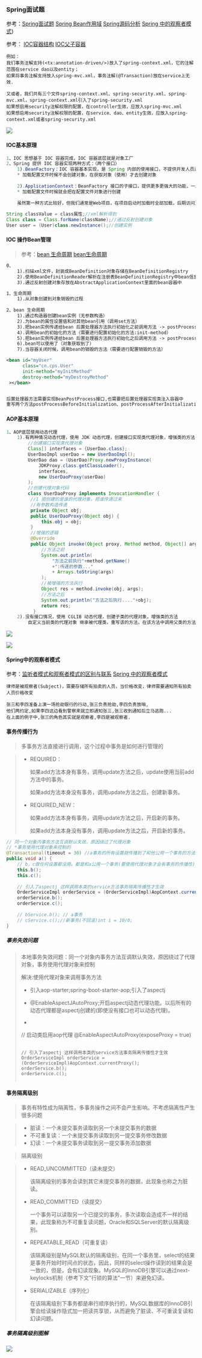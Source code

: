 ### Spring面试题

参考：[Spring面试题](https://blog.csdn.net/a745233700/article/details/80959716)  [Spring Bean作用域](https://blog.csdn.net/qq_41083009/article/details/90743719)  [Spring源码分析](https://blog.csdn.net/nuomizhende45/article/details/81158383)  [Spring 中的观察者模式](https://www.cnblogs.com/dubhlinn/p/10725636.html))



参考： [IOC容器结构](https://www.bilibili.com/video/BV1EE411u7YV?p=26)  [IOC父子容器](https://blog.csdn.net/fhjdzkp/article/details/78687513)

```
例如：
我们事务注解支持(<tx:annotation-driven/>)放入了spring-context.xml，它的注解范围在service dao以及entity；
如果将事务注解支持放入spring-mvc.xml，事务注解(@Transaction)放在service上无效.

又或者，我们共有三个文件spring-context.xml、spring-security.xml、spring-mvc.xml，spring-context.xml引入了spring-security.xml
如果想启用security注解权限的配置，在controller生效，应放入spring-mvc.xml
如果想启用security注解权限的配置，在service、dao、entity生效，应放入spring-context.xml或者spring-security.xml
```

![](images/ServletContext容器.png)

#### IOC基本原理

```java
1、IOC 思想基于 IOC 容器完成，IOC 容器底层就是对象工厂
2、Spring 提供 IOC 容器实现两种方式：（两个接口）
	1).BeanFactory：IOC 容器基本实现，是 Spring 内部的使用接口，不提供开发人员进行使用
	* 加载配置文件时候不会创建对象，在获取对象（使用）才去创建对象
	
	2).ApplicationContext：BeanFactory 接口的子接口，提供更多更强大的功能，一般由开发人员进行使用
	* 加载配置文件时候就会把在配置文件对象进行创建
	
	虽然第一种方式比较好，但我们通常是Web项目，在项目启动时加载时全部加载，后期访问更快，费时费力放在启动
	
String classValue = class属性;//xml解析得到
Class class = Class.forName(className);//通过反射创建对象
User user = (User)class.newInstance();//创建实例
```



#### IOC 操作Bean管理

> 参考：[bean 生命周期](https://www.cnblogs.com/zrtqsk/p/3735273.html) [bean生命周期](https://www.jb51.net/article/154487.htm)

```xml
0、
   	1).扫描xml文件，封装成BeanDefinition对象存储在BeanDefinitionRegistry
	2).使用BeanDefinitionReader解析在注册表BeanDefinitionRegistry中bean信息
	3).通过反射创建对象存放在AbstractApplicationContext里面的bean容器中

1、生命周期
	1).从对象创建到对象销毁的过程
	
2、bean 生命周期
    1).通过构造器创建bean实例（无参数构造）
    2).为bean的属性设置值和对其他bean引用（调用set方法）
    3).把bean实例传递给bean 后置处理器方法执行初始化之前调用方法 -> postProcessBeforeInitialization
    4).调用bean的初始化的方法（需要进行配置初始化的方法:init-method）
    5).把bean实例传递给bean 后置处理器方法执行初始化之后调用方法 -> postProcessAfterInitialization
    6).bean可以使用了（对象获取到了）
    7).当容器关闭时候，调用bean的销毁的方法（需要进行配置销毁的方法）

<bean id="myUser" 
      class="cn.cps.User" 
      init-method="myInitMethod"
      destroy-method="myDestroyMethod"
 ></bean>


后置处理器方法需要实现BeanPostProcess接口,也需要把后置处理器实现类注入容器中
重写两个方法postProcessBeforeInitialization、postProcessAfterInitialization
```



#### AOP基本原理

```java
1、AOP底层使用动态代理
    1).有两种情况动态代理，使用 JDK 动态代理，创建接口实现类代理对象，增强类的方法
    	//创建接口实现类代理对象
 		Class[] interfaces = {UserDao.class};
		UserDaoImpl userDao = new UserDaoImpl();
        UserDao dao = (UserDao)Proxy.newProxyInstance(
            JDKProxy.class.getClassLoader(),
            interfaces,
            new UserDaoProxy(userDao)
        );
		//创建代理对象代码
        class UserDaoProxy implements InvocationHandler {
         //1 把创建的是谁的代理对象，把谁传递过来
         //有参数构造传递
         private Object obj;
         public UserDaoProxy(Object obj) {
             this.obj = obj;
         }
         //增强的逻辑
         @Override
         public Object invoke(Object proxy, Method method, Object[] args){
             //方法之前
             System.out.println(
                 "方法之前执行"+method.getName()
                 +":传递的参数..."
                 + Arrays.toString(args)
             );
             //被增强的方法执行
             Object res = method.invoke(obj, args);
             //方法之后
             System.out.println("方法之后执行...."+obj);
             return res;
          }
    2).没有接口情况，使用 CGLIB 动态代理，创建子类的代理对象，增强类的方法
        自定义当前类的代理对象 继承被代理类，重写该的方法，在该方法中调用父类的方法，执行自己的增强逻辑
```



![](images/动态代理有接口情况原理.png)



![](images/动态代理没有接口情况原理.png)



#### Spring中的观察者模式

参考：[监听者模式和观察者模式的区别与联系](https://blog.csdn.net/lovexiaotaozi/article/details/102579360)  [Spring 中的观察者模式](https://www.cnblogs.com/jmcui/p/11054756.html)

```
律师是被观察者(Subject)，需要存储所有拍卖的人员，当价格改变，律师需要通知所有拍卖人员价格改变

张三和李四准备上演一场抢劫银行的行动,张三负责抢劫,李四负责放哨,
他们两约定,如果李四这边看到警察来就立即通知张三,张三收到通知后立马逃跑...
在上面的例子中,张三的角色其实就是观察者,李四是被观察者.
```





#### 事务传播行为

> 多事务方法直接进行调用，这个过程中事务是如何进行管理的

> + REQUIRED：
>
>   如果add方法本身有事务，调用update方法之后，update使用当前add方法中的事务。
>
>   如果add方法本身没有事务，调用update方法之后，创建新事务。
>
> + REQUIRED_NEW：
>
>   如果add方法本身有事务，调用update方法之后，开启新的事务。
>
>   如果add方法本身没有事务，调用update方法之后，开启新的事务。



```java
// 同一个对象内事务方法互调默认失效，原因绕过了代理对象
// *事务使用代理对象来控制的
@Transactional(timeout = 30) //a事务的所有设置就传播到了和他公用一个事务的方法
public void a() {
	// b，c做任何设置都没用。都是和a公用一个事务(要使用代理对象才会有事务的传播性)
    this.b();
	this.c();
    
    // 引入了aspectj 这样调用本类的service方法事务隔离传播性才生效
    OrderServiceImpl orderService = (OrderServiceImpl)AopContext.currentProxy();
	orderService.b();
	orderService.c();
    
	// bService.b(); // a事务
	// cService.c();//新事务(不回滚)int i = 10/0;
}
```



##### 事务失效问题

>本地事务失效间题：同一个对象内事务方法互调默认失效，原因绕过了代理对象，事务使用代理对象来控制
>
>解决:使用代理对象来调用事务方法
>
>+ 引入aop-starter;spring-boot-starter-aop;引入了aspectj
>
>+ @EnableAspectJAutoProxy;开启aspectj动态代理功能。以后所有的动态代理都是aspectj创建的(即使没有接口也可以动态代理)。
>
>+ ```java
>  // 启动类启用aop代理
>  @EnableAspectAutoProxy(exposeProxy = true)
>  ```
>
>// 引入了aspectj 这样调用本类的service方法事务隔离传播性才生效
>OrderServiceImpl orderService = (OrderServiceImpl)AopContext.currentProxy();
>orderService.b();
>orderService.c();
>
>```
>
>```



#### 事务隔离级别

>事务有特性成为隔离性，多事务操作之间不会产生影响。不考虑隔离性产生很多问题

> + 脏读：一个未提交事务读取到另一个未提交事务的数据
> + 不可重复读：一个未提交事务读取到另一提交事务修改数据
> + 幻读：一个未提交事务读取到另一提交事务添加数据

> 隔离级别

> + READ_UNCOMMITTED（读未提交）
>
>   该隔离级别的事务会读到其它未提交事务的数据，此现象也称之为脏读。
>
> + READ_COMMITTED（读提交）
>
>   一个事务可以读取另一个已提交的事务，多次读取会造成不一样的结果，此现象称为不可重复读问题，Oracle和SQLServer的默认隔离级别。
>
> + REPEATABLE_READ（可重复读）
>
>   该隔离级别是MySQL默认的隔离级别，在同一个事务里，select的结果是事务开始时时间点的状态，因此，同样的select操作读到的结果会是一致的，但是，会有幻读现象。MySQL的InnoDB引擎可以通过next-keylocks机制（参考下文"行锁的算法"一节）来避免幻读。
>
> + SERIALIZABLE（序列化）
>
>   在该隔离级别下事务都是串行顺序执行的，MySQL数据库的InnoDB引擎会给读操作隐式加一把读共享锁，从而避免了脏读、不可重读复读和幻读问题。



##### 事务隔离级别图解

![](images/隔离级别.png)



